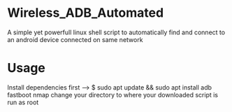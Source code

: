 # Wireless_ADB_Automated
A simple yet powerfull linux shell script to automatically find and connect to an android device connected on same network
# Usage
Install dependencies first --> $ sudo apt update && sudo apt install adb fastboot nmap
change your directory to where your downloaded script is
run as root
